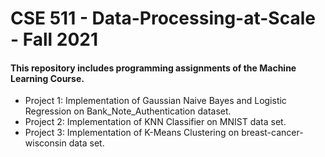 # CSE 511 - Data-Processing-at-Scale - Fall 2021 
#### This repository includes programming assignments of the Machine Learning Course.

* Project 1: Implementation of Gaussian Naive Bayes and Logistic Regression on Bank_Note_Authentication dataset.
* Project 2: Implementation of KNN Classifier on MNIST data set.
* Project 3: Implementation of K-Means Clustering on breast-cancer-wisconsin data set.

